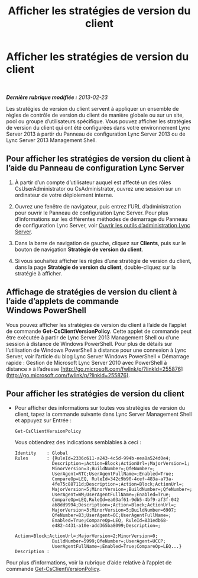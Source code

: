 ﻿---
title: Afficher les stratégies de version du client
TOCTitle: Afficher les stratégies de version du client
ms:assetid: 6cd9a897-c694-4d6a-8259-2d3c01fce275
ms:mtpsurl: https://technet.microsoft.com/fr-fr/library/JJ898479(v=OCS.15)
ms:contentKeyID: 53095446
ms.date: 05/20/2016
mtps_version: v=OCS.15
ms.translationtype: HT
---

# Afficher les stratégies de version du client

 

_**Dernière rubrique modifiée :** 2013-02-23_

Les stratégies de version du client servent à appliquer un ensemble de règles de contrôle de version du client de manière globale ou sur un site, pool ou groupe d’utilisateurs spécifique. Vous pouvez afficher les stratégies de version du client qui ont été configurées dans votre environnement Lync Server 2013 à partir du Panneau de configuration Lync Server 2013 ou de Lync Server 2013 Management Shell.

## Pour afficher les stratégies de version du client à l’aide du Panneau de configuration Lync Server

1.  À partir d’un compte d’utilisateur auquel est affecté un des rôles CsUserAdministrator ou CsAdministrator, ouvrez une session sur un ordinateur de votre déploiement interne.

2.  Ouvrez une fenêtre de navigateur, puis entrez l’URL d’administration pour ouvrir le Panneau de configuration Lync Server. Pour plus d’informations sur les différentes méthodes de démarrage du Panneau de configuration Lync Server, voir [Ouvrir les outils d’administration Lync Server](lync-server-2013-open-lync-server-administrative-tools.md).

3.  Dans la barre de navigation de gauche, cliquez sur **Clients**, puis sur le bouton de navigation **Stratégie de version du client**.

4.  Si vous souhaitez afficher les règles d’une stratégie de version du client, dans la page **Stratégie de version du client**, double-cliquez sur la stratégie à afficher.

## Affichage de stratégies de version du client à l’aide d’applets de commande Windows PowerShell

Vous pouvez afficher les stratégies de version du client à l’aide de l’applet de commande **Get-CsClientVersionPolicy**. Cette applet de commande peut être exécutée à partir de Lync Server 2013 Management Shell ou d’une session à distance de Windows PowerShell. Pour plus de détails sur l’utilisation de Windows PowerShell à distance pour une connexion à Lync Server, voir l’article du blog Lync Server Windows PowerShell « Démarrage rapide : Gestion de Microsoft Lync Server 2010 avec PowerShell à distance » à l’adresse [http://go.microsoft.com/fwlink/p/?linkId=255876](http://go.microsoft.com/fwlink/p/?linkid=255876).

## Pour afficher les stratégies de version du client

  - Pour afficher des informations sur toutes vos stratégies de version du client, tapez la commande suivante dans Lync Server Management Shell et appuyez sur Entrée :
    
        Get-CsClientVersionPolicy
    
    Vous obtiendrez des indications semblables à ceci :
    
        Identity    : Global
        Rules       : {RuleId=2336c611-a243-4c5d-994b-eea8a524d0e4;
                      Description=;Action=Block;ActionUrl=;MajorVersion=1;
                      MinorVersion=3;BuildNumber=;QfeNumber=;
                      UserAgent=RTC;UserAgentFullName=;Enabled=True;
                      CompareOp=LEQ, RuleId=342c9b90-4cef-483a-a73a-
                      4fe75c88711d;Description=;Action=Block;ActionUrl=;
                      MajorVersion=5;MinorVersion=;BuildNumber=;QfeNumber=;
                      UserAgent=WM;UserAgentFullName=;Enabled=True;
                      CompareOp=LEQ,RuleId=ea03af61-9db5-4bf9-af3f-042
                      ab8dd9994;Description=;Action=Block;ActionUrl=;
                      MajorVersion=3;MinorVersion=5;BuildNumber=6907;
                      QfeNumber=83;UserAgent=OC;UserAgentFullName=;
                      Enabled=True;CompareOp=LEQ, RuleId=831edb68-
                      e482-4431-a10e-add365ba8099;Description=;
                      Action=Block;ActionUrl=;MajorVersion=2;MinorVersion=0;
                      BuildNumber=5999;QfeNumber=;UserAgent=UCCP;
                      UserAgentFullName=;Enabled=True;CompareOp=LEQ...}
        Description :

Pour plus d’informations, voir la rubrique d’aide relative à l’applet de commande [Get-CsClientVersionPolicy](get-csclientversionpolicy.md).

